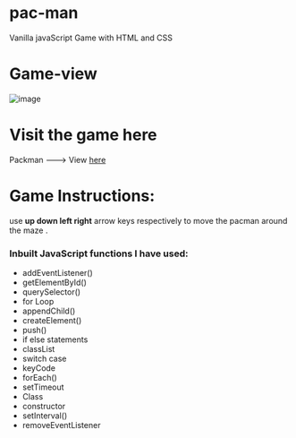 # pac-man
Vanilla javaScript Game with HTML and CSS

# Game-view 
![image](https://user-images.githubusercontent.com/56772219/169224322-9fc295aa-8fa4-417e-af35-50a2c589209c.png)


# Visit the game here 
Packman ---> View [here](https://packman.netlify.app/) 

# Game Instructions:
use **up down left right** arrow keys respectively to move the pacman around the maze .

### Inbuilt JavaScript functions I have used: 
* addEventListener()
* getElementById()
* querySelector()
* for Loop
* appendChild()
* createElement()
* push()
* if else statements
* classList
* switch case
* keyCode
* forEach()
* setTimeout
* Class
* constructor
* setInterval()
* removeEventListener
